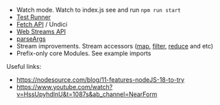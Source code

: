 * Watch mode. Watch to index.js see and run `npm run start`
* [Test Runner](./test/index.md)
* [Fetch API](./fetchApi/index.md) / Undici
* [Web Streams API](./webStreamApi/index.md)
* [parseArgs](./parseArgs/index.js)
* Stream improvements. Stream accessors ([map](./stream/map.js), [filter](./stream/filter.js), [reduce](./stream/reduce.js) and etc)
* Prefix-only core Modules. See example imports

Useful links:
* https://nodesource.com/blog/11-features-nodeJS-18-to-try
* https://www.youtube.com/watch?v=HssUpyhdInU&t=1087s&ab_channel=NearForm